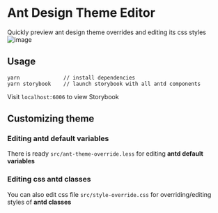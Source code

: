 # Ant Design Theme Editor

Quickly preview ant design theme overrides and editing its css styles
![image](https://user-images.githubusercontent.com/9356633/36666319-c65273c0-1b1c-11e8-856e-190503851fc3.png)

## Usage

```
yarn              // install dependencies
yarn storybook    // launch storybook with all antd components
```

Visit `localhost:6006` to view Storybook

## Customizing theme

### Editing antd default variables

There is ready `src/ant-theme-override.less` for editing **antd default variables**

### Editing css antd classes

You can also edit css file `src/style-override.css` for overriding/editing styles of **antd classes**
